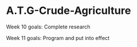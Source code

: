 # A.T.G-Crude-Agriculture

Week 10 goals:
Complete research

Week 11 goals:
Program and put into effect

